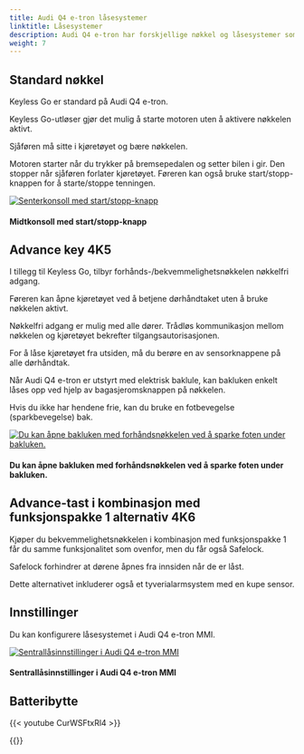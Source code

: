 ```yaml
---
title: Audi Q4 e-tron låsesystemer
linktitle: Låsesystemer
description: Audi Q4 e-tron har forskjellige nøkkel og låsesystemer som standard eller tileggsutstyr.
weight: 7
---
```

<!-- markdownlint-disable MD033 -->
## Standard nøkkel

Keyless Go er standard på Audi Q4 e-tron.

Keyless Go-utløser gjør det mulig å starte motoren uten å aktivere nøkkelen aktivt.

Sjåføren må sitte i kjøretøyet og bære nøkkelen.

Motoren starter når du trykker på bremsepedalen og setter bilen i gir. Den stopper når sjåføren forlater kjøretøyet. Føreren kan også bruke start/stopp-knappen for å starte/stoppe tenningen.

<figur>
    <a href="https://media.electrichasgoneaudi.net/multimedia/models/q4-e-tron/technology/lockingsystems/startbutton.jpg">
        <img src="https://media.electrichasgoneaudi.net/multimedia/models/q4-e-tron/technology/lockingsystems/startbuttons.jpg"
        alt="Senterkonsoll med start/stopp-knapp" title="Mentkonsoll med start/stopp-knapp">
    </a>
    <figcaption><h4>Midtkonsoll med start/stopp-knapp</h4></figcaption>
</figur>

## Advance key 4K5

I tillegg til Keyless Go, tilbyr forhånds-/bekvemmelighetsnøkkelen nøkkelfri adgang.

Føreren kan åpne kjøretøyet ved å betjene dørhåndtaket uten å bruke nøkkelen aktivt.

Nøkkelfri adgang er mulig med alle dører. Trådløs kommunikasjon mellom nøkkelen og kjøretøyet bekrefter tilgangsautorisasjonen.

For å låse kjøretøyet fra utsiden, må du berøre en av sensorknappene på alle dørhåndtak.

Når Audi Q4 e-tron er utstyrt med elektrisk baklule, kan bakluken enkelt låses opp ved hjelp av bagasjeromsknappen på nøkkelen.

Hvis du ikke har hendene frie, kan du bruke en fotbevegelse (sparkbevegelse) bak.

<figur>
    <a href="https://media.electrichasgoneaudi.net/multimedia/models/q4-e-tron/technology/lockingsystems/kicksensor.jpg">
        <img src="https://media.electrichasgoneaudi.net/multimedia/models/q4-e-tron/technology/lockingsystems/kicksensors.jpg"
        alt="Du kan åpne bakluken med forhåndsnøkkelen ved å sparke foten under bakluken." title="Du kan åpne bakluken med fremføringsnøkkelen ved å sparke foten under bakluken.">
    </a>
    <figcaption><h4>Du kan åpne bakluken med forhåndsnøkkelen ved å sparke foten under bakluken.</h4></figcaption>
</figur>

## Advance-tast i kombinasjon med funksjonspakke 1 alternativ 4K6

Kjøper du bekvemmelighetsnøkkelen i kombinasjon med funksjonspakke 1 får du samme funksjonalitet som ovenfor, men du får også Safelock.

Safelock forhindrer at dørene åpnes fra innsiden når de er låst.

Dette alternativet inkluderer også et tyverialarmsystem med en kupe sensor.

## Innstillinger

Du kan konfigurere låsesystemet i Audi Q4 e-tron MMI.

<figur>
    <a href="https://media.electrichasgoneaudi.net/multimedia/models/q4-e-tron/technology/lockingsystems/settings1.jpg">
        <img src="https://media.electrichasgoneaudi.net/multimedia/models/q4-e-tron/technology/lockingsystems/settings1s.jpg"
        alt="Sentrallåsinnstillinger i Audi Q4 e-tron MMI" title="Sentrallåsinnstillinger i Audi Q4 e-tron MMI">
    </a>
    <figcaption><h4>Sentrallåsinnstillinger i Audi Q4 e-tron MMI</h4></figcaption>
</figur>

## Batteribytte

{{< youtube CurWSFtxRl4 >}}

{{<children description="true" />}}
